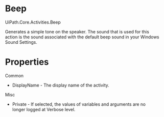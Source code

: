 ﻿# Beep

UiPath.Core.Activities.Beep

Generates a simple tone on the speaker. The sound that is used for this action is the sound
            associated with the default beep sound in your Windows Sound Settings.

# Properties

Common

* DisplayName - The display name of the activity.

Misc

* Private - If selected, the values of variables and arguments are no longer logged at Verbose level.
